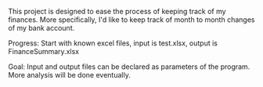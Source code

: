 This project is designed to ease the process of keeping track of my
finances. More specifically, I'd like to keep track of month to
month changes of my bank account.

Progress:
  Start with known excel files, input is test.xlsx, output is
  FinanceSummary.xlsx

Goal:
  Input and output files can be declared as parameters of the
  program. More analysis will be done eventually.
